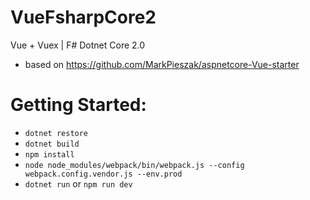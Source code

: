 # VueFsharpCore2
Vue + Vuex | F# Dotnet Core 2.0
 * based on https://github.com/MarkPieszak/aspnetcore-Vue-starter

# Getting Started:
 * `dotnet restore`
 * `dotnet build`
 * `npm install`
 * `node node_modules/webpack/bin/webpack.js --config webpack.config.vendor.js --env.prod` 
 * `dotnet run` or `npm run dev`